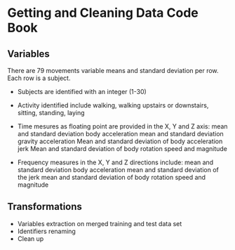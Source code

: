 #  Getting and Cleaning Data Code Book


## Variables 
There are 79 movements variable means and standard deviation per row.
Each row is a subject.
* Subjects are identified with an integer (1-30)
* Activity identified include walking, walking upstairs or downstairs, sitting, standing, laying

* Time mesures as floating point are provided in the X, Y and Z axis:
mean and standard deviation body acceleration 
mean and standard deviation gravity acceleration 
Mean and standard deviation of body acceleration jerk 
Mean and standard deviation of body rotation speed and magnitude  
* Frequency measures in the X, Y and Z directions include:
mean and standard deviation body acceleration
mean and standard deviation of the jerk
mean and standard deviation of body rotation speed and magnitude
 
 
## Transformations

* Variables extraction on merged training and test data set
* Identifiers renaming
* Clean up    
 
 
  

